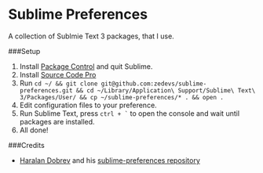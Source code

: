 Sublime Preferences
==
A collection of Sublmie Text 3 packages, that I use. 

###Setup
1. Install [Package Control](https://sublime.wbond.net/installation) and quit Sublime.
2. Install [Source Code Pro](https://github.com/adobe-fonts/source-code-pro)
3. Run `cd ~/ && git clone git@github.com:zedevs/sublime-preferences.git && cd ~/Library/Application\ Support/Sublime\ Text\ 3/Packages/User/ && cp ~/sublime-preferences/* . && open .`
4. Edit configuration files to your preference.
5. Run Sublime Text, press `` ctrl + ` `` to open the console and wait until packages are installed.
6. All done!

###Credits
* [Haralan Dobrev](http://hkdobrev.com/) and his [sublime-preferences repository](https://github.com/hkdobrev/sublime-preferences)
